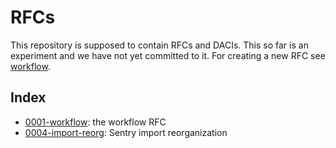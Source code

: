 # RFCs

This repository is supposed to contain RFCs and DACIs.  This so far is an experiment and we have not yet committed to it.
For creating a new RFC see [workflow](text/0001-workflow.md).

## Index

* [0001-workflow](text/0001-workflow.md): the workflow RFC
* [0004-import-reorg](text/0004-import-reorg.md): Sentry import reorganization
